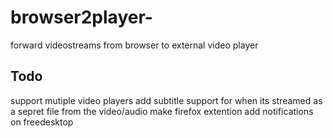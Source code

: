 # browser2player-
forward videostreams from browser to external video player

## Todo
support mutiple video players
add subtitle support for when its streamed as a sepret file from the video/audio
make firefox extention
add notifications on freedesktop 
